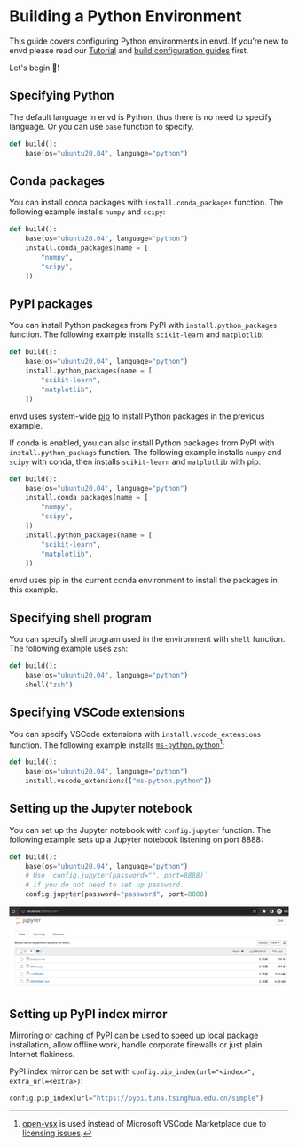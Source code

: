 # Building a Python Environment

This guide covers configuring Python environments in envd. If you’re new to envd please read our [Tutorial](../get-started) and [build configuration guides](../build-envd) first.

Let's begin 🐍!

## Specifying Python

The default language in envd is Python, thus there is no need to specify language. Or you can use `base` function to specify.

```python title=build.envd
def build():
    base(os="ubuntu20.04", language="python")
```

## Conda packages

You can install conda packages with `install.conda_packages` function. The following example installs `numpy` and `scipy`:

```python title=build.envd
def build():
    base(os="ubuntu20.04", language="python")
    install.conda_packages(name = [
        "numpy",
        "scipy",
    ])
```

## PyPI packages

You can install Python packages from PyPI with `install.python_packages` function. The following example installs `scikit-learn` and `matplotlib`:

```python title=build.envd
def build():
    base(os="ubuntu20.04", language="python")
    install.python_packages(name = [
        "scikit-learn",
        "matplotlib",
    ])
```

envd uses system-wide [pip](https://pip.pypa.io/) to install Python packages in the previous example.

If conda is enabled, you can also install Python packages from PyPI with `install.python_packags` function. The following example installs `numpy` and `scipy` with conda, then installs `scikit-learn` and `matplotlib` with pip:

```python title=build.envd
def build():
    base(os="ubuntu20.04", language="python")
    install.conda_packages(name = [
        "numpy",
        "scipy",
    ])
    install.python_packages(name = [
        "scikit-learn",
        "matplotlib",
    ])
```

envd uses pip in the current conda environment to install the packages in this example.

## Specifying shell program

You can specify shell program used in the environment with `shell` function. The following example uses `zsh`:

```python title=build.envd
def build():
    base(os="ubuntu20.04", language="python")
    shell("zsh")
```

## Specifying VSCode extensions

You can specify VSCode extensions with `install.vscode_extensions` function. The following example installs [`ms-python.python`](https://open-vsx.org/extension/ms-python/python)[^1]:

```python title=build.envd
def build():
    base(os="ubuntu20.04", language="python")
    install.vscode_extensions(["ms-python.python"])
```

[^1]: [open-vsx](https://open-vsx.org/) is used instead of Microsoft VSCode Marketplace due to [licensing issues](https://github.com/tensorchord/envd/issues/160).

## Setting up the Jupyter notebook

You can set up the Jupyter notebook with `config.jupyter` function. The following example sets up a Jupyter notebook listening on port 8888:

```python title=build.envd
def build():
    base(os="ubuntu20.04", language="python")
    # Use `config.jupyter(password="", port=8888)` 
    # if you do not need to set up password.
    config.jupyter(password="password", port=8888)
```

![jupyter](../build-envd/assets/jupyter.png)

## Setting up PyPI index mirror

Mirroring or caching of PyPI can be used to speed up local package installation, allow offline work, handle corporate firewalls or just plain Internet flakiness.

PyPI index mirror can be set with `config.pip_index(url="<index>", extra_url=<extra>)`:

```python title="pip index mirror"
config.pip_index(url="https://pypi.tuna.tsinghua.edu.cn/simple")
```
